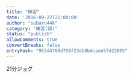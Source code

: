 ```yaml
---
title: "練習"
date: '2016-09-22T21:00:00'
author: "subaru44k"
category: "練習(弱)"
status: "publish"
allowComments: true
convertBreaks: false
entryHash: "953d4760d758f23db8bdcaee57d22805"
---
```

21分ジョグ

